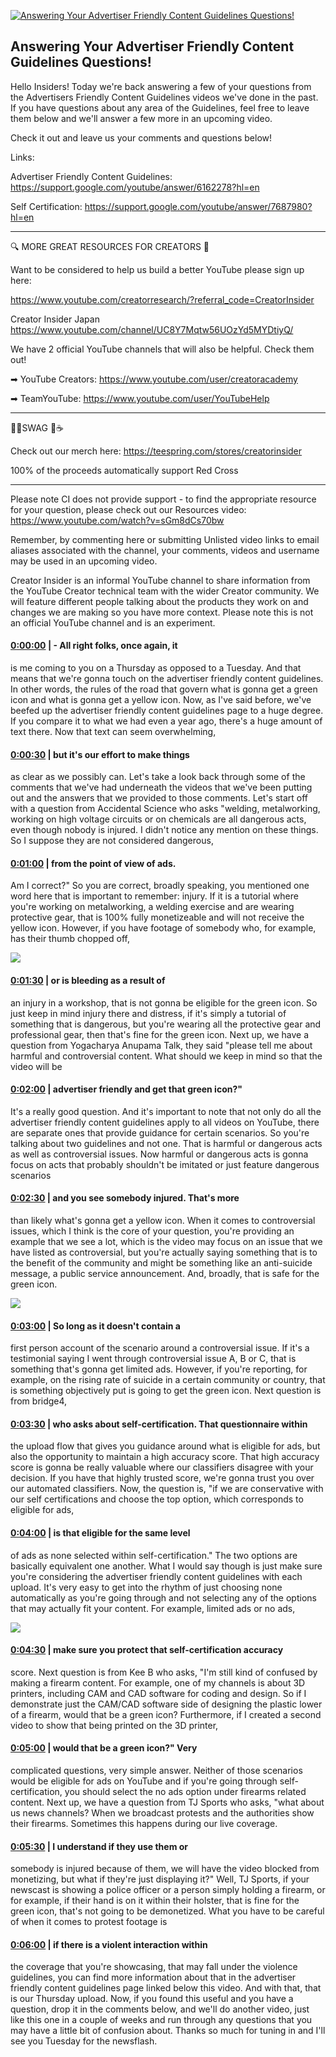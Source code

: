 [![Answering Your Advertiser Friendly Content Guidelines Questions!](https://i.ytimg.com/vi/Y055fAi8KWs/maxresdefault.jpg)](https://www.youtube.com/watch?v=Y055fAi8KWs)

## Answering Your Advertiser Friendly Content Guidelines Questions!

Hello Insiders! Today we're back answering a few of your questions from the Advertisers Friendly Content Guidelines videos we've done in the past. If you have questions about any area of the Guidelines, feel free to leave them below and we'll answer a few more in an upcoming video.



Check it out and leave us your comments and questions below!



Links:

Advertiser Friendly Content Guidelines: https://support.google.com/youtube/answer/6162278?hl=en

Self Certification: https://support.google.com/youtube/answer/7687980?hl=en



-------------------------------------------



🔍 MORE GREAT RESOURCES FOR CREATORS 🔎



Want to be considered to help us build a better YouTube please sign up here: 

https://www.youtube.com/creatorresearch/?referral_code=CreatorInsider



Creator Insider Japan https://www.youtube.com/channel/UC8Y7Mqtw56UOzYd5MYDtiyQ/



We have 2 official YouTube channels that will also be helpful. Check them out! 



➡ YouTube Creators: https://www.youtube.com/user/creatoracademy



➡ TeamYouTube: https://www.youtube.com/user/YouTubeHelp



-------------------------------------------



👕👚SWAG 🎽☕



Check out our merch here: https://teespring.com/stores/creatorinsider



100% of the proceeds automatically support Red Cross



-------------------------------------------

Please note CI does not provide support - to find the appropriate resource for your question, please check out our Resources video: https://www.youtube.com/watch?v=sGm8dCs70bw



Remember, by commenting here or submitting Unlisted video links to email aliases associated with the channel, your comments, videos and username may be used in an upcoming video.



Creator Insider is an informal YouTube channel to share information from the YouTube Creator technical team with the wider Creator community. We will feature different people talking about the products they work on and changes we are making so you have more context. Please note this is not an official YouTube channel and is an experiment.



#### [0:00:00](https://www.youtube.com/watch?v=Y055fAi8KWs&t=0) |  - All right folks, once again, it

is me coming to you on a Thursday as opposed to a Tuesday. And that means that we're gonna touch on the advertiser friendly content guidelines. In other words, the rules of the road that govern what is gonna get a green icon and what is gonna get a yellow icon. Now, as I've said before, we've beefed up the advertiser friendly content guidelines page to a huge degree. If you compare it to what we had even a year ago, there's a huge amount of text there. Now that text can seem overwhelming,  

#### [0:00:30](https://www.youtube.com/watch?v=Y055fAi8KWs&t=30) |  but it's our effort to make things

as clear as we possibly can. Let's take a look back through some of the comments that we've had underneath the videos that we've been putting out and the answers that we provided to those comments. Let's start off with a question from Accidental Science who asks "welding, metalworking, working on high voltage circuits or on chemicals are all dangerous acts, even though nobody is injured. I didn't notice any mention on these things. So I suppose they are not considered dangerous,  

#### [0:01:00](https://www.youtube.com/watch?v=Y055fAi8KWs&t=60) |  from the point of view of ads.

Am I correct?" So you are correct, broadly speaking, you mentioned one word here that is important to remember: injury. If it is a tutorial where you're working on metalworking, a welding exercise and are wearing protective gear, that is 100% fully monetizeable and will not receive the yellow icon. However, if you have footage of somebody who, for example, has their thumb chopped off,  

![](https://i.ytimg.com/vi/Y055fAi8KWs/maxres1.jpg)



#### [0:01:30](https://www.youtube.com/watch?v=Y055fAi8KWs&t=90) |  or is bleeding as a result of

an injury in a workshop, that is not gonna be eligible for the green icon. So just keep in mind injury there and distress, if it's simply a tutorial of something that is dangerous, but you're wearing all the protective gear and professional gear, then that's fine for the green icon. Next up, we have a question from Yogacharya Anupama Talk, they said "please tell me about harmful and controversial content. What should we keep in mind so that the video will be  

#### [0:02:00](https://www.youtube.com/watch?v=Y055fAi8KWs&t=120) |  advertiser friendly and get that green icon?"

It's a really good question. And it's important to note that not only do all the advertiser friendly content guidelines apply to all videos on YouTube, there are separate ones that provide guidance for certain scenarios. So you're talking about two guidelines and not one. That is harmful or dangerous acts as well as controversial issues. Now harmful or dangerous acts is gonna focus on acts that probably shouldn't be imitated or just feature dangerous scenarios  

#### [0:02:30](https://www.youtube.com/watch?v=Y055fAi8KWs&t=150) |  and you see somebody injured. That's more

than likely what's gonna get a yellow icon. When it comes to controversial issues, which I think is the core of your question, you're providing an example that we see a lot, which is the video may focus on an issue that we have listed as controversial, but you're actually saying something that is to the benefit of the community and might be something like an anti-suicide message, a public service announcement. And, broadly, that is safe for the green icon.  

![](https://i.ytimg.com/vi/Y055fAi8KWs/maxres2.jpg)



#### [0:03:00](https://www.youtube.com/watch?v=Y055fAi8KWs&t=180) |  So long as it doesn't contain a

first person account of the scenario around a controversial issue. If it's a testimonial saying I went through controversial issue A, B or C, that is something that's gonna get limited ads. However, if you're reporting, for example, on the rising rate of suicide in a certain community or country, that is something objectively put is going to get the green icon. Next question is from bridge4,  

#### [0:03:30](https://www.youtube.com/watch?v=Y055fAi8KWs&t=210) |  who asks about self-certification. That questionnaire within

the upload flow that gives you guidance around what is eligible for ads, but also the opportunity to maintain a high accuracy score. That high accuracy score is gonna be really valuable where our classifiers disagree with your decision. If you have that highly trusted score, we're gonna trust you over our automated classifiers. Now, the question is, "if we are conservative with our self certifications and choose the top option, which corresponds to eligible for ads,  

#### [0:04:00](https://www.youtube.com/watch?v=Y055fAi8KWs&t=240) |  is that eligible for the same level

of ads as none selected within self-certification." The two options are basically equivalent one another. What I would say though is just make sure you're considering the advertiser friendly content guidelines with each upload. It's very easy to get into the rhythm of just choosing none automatically as you're going through and not selecting any of the options that may actually fit your content. For example, limited ads or no ads,  

![](https://i.ytimg.com/vi/Y055fAi8KWs/maxres3.jpg)



#### [0:04:30](https://www.youtube.com/watch?v=Y055fAi8KWs&t=270) |  make sure you protect that self-certification accuracy

score. Next question is from Kee B who asks, "I'm still kind of confused by making a firearm content. For example, one of my channels is about 3D printers, including CAM and CAD software for coding and design. So if I demonstrate just the CAM/CAD software side of designing the plastic lower of a firearm, would that be a green icon? Furthermore, if I created a second video to show that being printed on the 3D printer,  

#### [0:05:00](https://www.youtube.com/watch?v=Y055fAi8KWs&t=300) |  would that be a green icon?" Very

complicated questions, very simple answer. Neither of those scenarios would be eligible for ads on YouTube and if you're going through self-certification, you should select the no ads option under firearms related content. Next up, we have a question from TJ Sports who asks, "what about us news channels? When we broadcast protests and the authorities show their firearms. Sometimes this happens during our live coverage.  

#### [0:05:30](https://www.youtube.com/watch?v=Y055fAi8KWs&t=330) |  I understand if they use them or

somebody is injured because of them, we will have the video blocked from monetizing, but what if they're just displaying it?" Well, TJ Sports, if your newscast is showing a police officer or a person simply holding a firearm, or for example, if their hand is on it within their holster, that is fine for the green icon, that's not going to be demonetized. What you have to be careful of when it comes to protest footage is  

#### [0:06:00](https://www.youtube.com/watch?v=Y055fAi8KWs&t=360) |  if there is a violent interaction within

the coverage that you're showcasing, that may fall under the violence guidelines, you can find more information about that in the advertiser friendly content guidelines page linked below this video. And with that, that is our Thursday upload. Now, if you found this useful and you have a question, drop it in the comments below, and we'll do another video, just like this one in a couple of weeks and run through any questions that you may have a little bit of confusion about. Thanks so much for tuning in and I'll see you Tuesday for the newsflash.  
